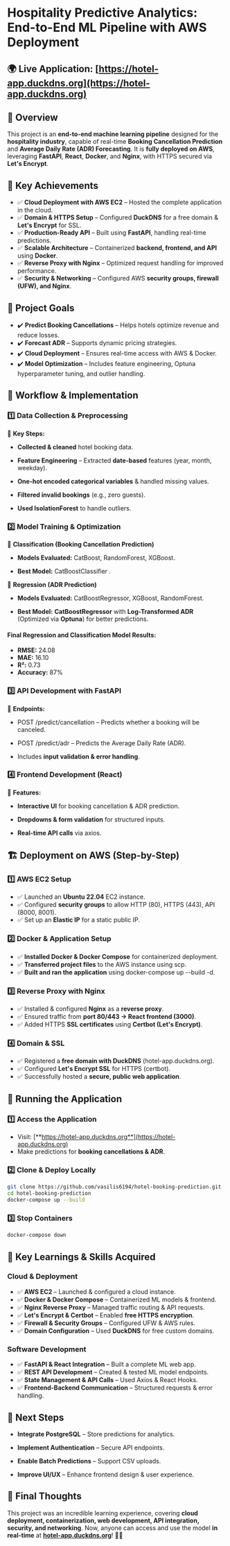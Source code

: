 Hospitality Predictive Analytics: End-to-End ML Pipeline with AWS Deployment
============================================================================

🌍 **Live Application**: [https://hotel-app.duckdns.org](https://hotel-app.duckdns.org)
---------------------------------------------------------------------------------------

📖 **Overview**
---------------

This project is an **end-to-end machine learning pipeline** designed for the **hospitality industry**, capable of real-time **Booking Cancellation Prediction** and **Average Daily Rate (ADR) Forecasting**. It is **fully deployed on AWS**, leveraging **FastAPI**, **React**, **Docker**, and **Nginx**, with HTTPS secured via **Let's Encrypt**.

🚀 **Key Achievements**
-----------------------

- ✅ **Cloud Deployment with AWS EC2** – Hosted the complete application in the cloud.
- ✅ **Domain & HTTPS Setup** – Configured **DuckDNS** for a free domain & **Let's Encrypt** for SSL.
- ✅ **Production-Ready API** – Built using **FastAPI**, handling real-time predictions.
- ✅ **Scalable Architecture** – Containerized **backend, frontend, and API** using **Docker**.
- ✅ **Reverse Proxy with Nginx** – Optimized request handling for improved performance.
- ✅ **Security & Networking** – Configured AWS **security groups, firewall (UFW), and Nginx**.

🎯 **Project Goals**
--------------------

- ✔️ **Predict Booking Cancellations** – Helps hotels optimize revenue and reduce losses.
- ✔️ **Forecast ADR** – Supports dynamic pricing strategies.
- ✔️ **Cloud Deployment** – Ensures real-time access with AWS & Docker.
- ✔️ **Model Optimization** – Includes feature engineering, Optuna hyperparameter tuning, and outlier handling.

🔄 **Workflow & Implementation**
--------------------------------

### **1️⃣ Data Collection & Preprocessing**

📌 **Key Steps:**

*   **Collected & cleaned** hotel booking data.
    
*   **Feature Engineering** – Extracted **date-based** features (year, month, weekday).
    
*   **One-hot encoded categorical variables** & handled missing values.
    
*   **Filtered invalid bookings** (e.g., zero guests).
    
*   **Used IsolationForest** to handle outliers.
    

### **2️⃣ Model Training & Optimization**

📌 **Classification (Booking Cancellation Prediction)**

*   **Models Evaluated:** CatBoost, RandomForest, XGBoost.
    
*   **Best Model:** CatBoostClassifier .
    

📌 **Regression (ADR Prediction)**

*   **Models Evaluated:** CatBoostRegressor, XGBoost, RandomForest.
    
*   **Best Model:** **CatBoostRegressor** with **Log-Transformed ADR**  (Optimized via **Optuna**) for better predictions.
    

#### **Final Regression and Classification Model Results:**

*   **RMSE:** 24.08
*   **MAE:** 16.10
*   **R²:** 0.73
*   **Accuracy:** 87%
    

### **3️⃣ API Development with FastAPI**

📌 **Endpoints:**

*   POST /predict/cancellation – Predicts whether a booking will be canceled.
    
*   POST /predict/adr – Predicts the Average Daily Rate (ADR).
    
*   Includes **input validation & error handling**.
    

### **4️⃣ Frontend Development (React)**

📌 **Features:**

*   **Interactive UI** for booking cancellation & ADR prediction.
    
*   **Dropdowns & form validation** for structured inputs.
    
*   **Real-time API calls** via axios.
    

🏗 **Deployment on AWS (Step-by-Step)**
---------------------------------------

### **1️⃣ AWS EC2 Setup**

- ✅ Launched an **Ubuntu 22.04** EC2 instance.
- ✅ Configured **security groups** to allow HTTP (80), HTTPS (443), API (8000, 8001).
- ✅ Set up an **Elastic IP** for a static public IP.

### **2️⃣ Docker & Application Setup**

- ✅ **Installed Docker & Docker Compose** for containerized deployment.
- ✅ **Transferred project files** to the AWS instance using scp.
- ✅ **Built and ran the application** using docker-compose up --build -d.

### **3️⃣ Reverse Proxy with Nginx**

- ✅ Installed & configured **Nginx** as a **reverse proxy**.
- ✅ Ensured traffic from **port 80/443 → React frontend (3000)**.
- ✅ Added HTTPS **SSL certificates** using **Certbot (Let's Encrypt)**.

### **4️⃣ Domain & SSL**

- ✅ Registered a **free domain with DuckDNS** (hotel-app.duckdns.org).
- ✅ Configured **Let's Encrypt SSL** for HTTPS (certbot).
- ✅ Successfully hosted a **secure, public web application**.

🔧 **Running the Application**
------------------------------
### **1️⃣ Access the Application**

*   Visit: [**https://hotel-app.duckdns.org**](https://hotel-app.duckdns.org)
*   Make predictions for **booking cancellations & ADR**.

### **2️⃣ Clone & Deploy Locally**

```bash
git clone https://github.com/vasilis6194/hotel-booking-prediction.git
cd hotel-booking-prediction
docker-compose up --build
```

### **3️⃣ Stop Containers**

```bash
docker-compose down  
```
  

    



📌 **Key Learnings & Skills Acquired**
--------------------------------------

### **Cloud & Deployment**

- ✅ **AWS EC2** – Launched & configured a cloud instance.
- ✅ **Docker & Docker Compose** – Containerized ML models & frontend.
- ✅ **Nginx Reverse Proxy** – Managed traffic routing & API requests.
- ✅ **Let's Encrypt & Certbot** – Enabled **free HTTPS encryption**.
- ✅ **Firewall & Security Groups** – Configured UFW & AWS rules.
- ✅ **Domain Configuration** – Used **DuckDNS** for free custom domains.

### **Software Development**

- ✅ **FastAPI & React Integration** – Built a complete ML web app.
- ✅ **REST API Development** – Created & tested ML model endpoints.
- ✅ **State Management & API Calls** – Used Axios & React Hooks.
- ✅ **Frontend-Backend Communication** – Structured requests & error handling.

🚀 **Next Steps**
-----------------

*   **Integrate PostgreSQL** – Store predictions for analytics.
    
*   **Implement Authentication** – Secure API endpoints.
    
*   **Enable Batch Predictions** – Support CSV uploads.
    
*   **Improve UI/UX** – Enhance frontend design & user experience.
    

🎯 **Final Thoughts**
---------------------

This project was an incredible learning experience, covering **cloud deployment, containerization, web development, API integration, security, and networking**. Now, anyone can access and use the model **in real-time** at [**hotel-app.duckdns.org**](https://hotel-app.duckdns.org)! 🚀🔥

